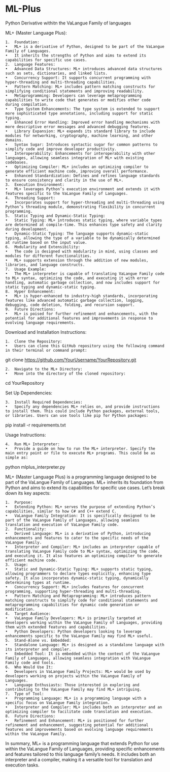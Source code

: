 # ML-Plus
Python Derivative withitn the VaLangue Family of languages


ML+ (Master Language Plus):

	1.	Foundation:
	•	ML+ is a derivative of Python, designed to be part of the VaLangue Family of Languages.
	•	It inherits the strengths of Python and aims to extend its capabilities for specific use cases.
	2.	Language Features:
	•	Advanced Data Structures: ML+ introduces advanced data structures such as sets, dictionaries, and linked lists.
	•	Concurrency Support: It supports concurrent programming with hyper-threading and multi-threading capabilities.
	•	Pattern Matching: ML+ includes pattern matching constructs for simplifying conditional statements and improving readability.
	•	Metaprogramming: Developers can leverage metaprogramming capabilities to write code that generates or modifies other code during compilation.
	•	Type System Enhancements: The type system is extended to support more sophisticated type annotations, including support for static typing.
	•	Enhanced Error Handling: Improved error handling mechanisms with more descriptive error messages and advanced debugging features.
	•	Library Expansion: ML+ expands its standard library to include modules for networking, cryptography, machine learning, and other domains.
	•	Syntax Sugar: Introduces syntactic sugar for common patterns to simplify code and improve developer productivity.
	•	Interoperability: Enhancements for interoperability with other languages, allowing seamless integration of ML+ with existing codebases.
	•	Optimizing Compiler: ML+ includes an optimizing compiler to generate efficient machine code, improving overall performance.
	•	Enhanced Standardization: Defines and refines language standards to ensure consistency and clarity in the use of ML+.
	3.	Execution Environment:
	•	ML+ leverages Python’s execution environment and extends it with features specific to the VaLangue Family of Languages.
	4.	Threading Support:
	•	Incorporates support for hyper-threading and multi-threading using Python’s threading module, demonstrating flexibility in concurrent programming.
	5.	Static Typing and Dynamic-Static Typing:
	•	Static Typing: ML+ introduces static typing, where variable types are determined at compile-time. This enhances type safety and clarity during development.
	•	Dynamic-Static Typing: The language supports dynamic-static typing, allowing the type of a variable to be dynamically determined at runtime based on the input value.
	6.	Modularity and Extensibility:
	•	The code is designed with modularity in mind, using classes and modules for different functionalities.
	•	ML+ supports extension through the addition of new modules, libraries, and language constructs.
	7.	Usage Example:
	•	The ML+ interpreter is capable of translating VaLangue Family code to ML+ syntax, optimizing the code, and executing it with error handling, automatic garbage collection, and now includes support for static typing and dynamic-static typing.
	8.	Hyper Enhancement:
	•	ML+ is hyper-enhanced to industry-high standards, incorporating features like advanced automatic garbage collection, logging, debugging, code deletion, folding, and recursion support.
	9.	Future Directions:
	•	ML+ is poised for further refinement and enhancements, with the potential for additional features and improvements in response to evolving language requirements.

Download and Installation Instructions:

	1.	Clone the Repository:
	•	Users can clone this GitHub repository using the following command in their terminal or command prompt:

git clone https://github.com/YourUsername/YourRepository.git


	2.	Navigate to the ML+ Directory:
	•	Move into the directory of the cloned repository:

cd YourRepository



Set Up Dependencies:

	3.	Install Required Dependencies:
	•	Specify any dependencies ML+ relies on, and provide instructions to install them. This could include Python packages, external tools, or libraries. Users can use tools like pip for Python packages:

pip install -r requirements.txt



Usage Instructions:

	4.	Run ML+ Interpreter:
	•	Provide a guide on how to run the ML+ interpreter. Specify the main entry point or file to execute ML+ programs. This could be as simple as:

python mlplus_interpreter.py




ML+ (Master Language Plus) is a programming language designed to be part of the VaLangue Family of Languages. ML+ inherits its foundation from Python and aims to extend its capabilities for specific use cases. Let’s break down its key aspects:

	1.	Purpose:
	•	Extending Python: ML+ serves the purpose of extending Python’s capabilities, similar to how C# and C++ extend C.
	•	VaLangue Family Integration: It is specifically designed to be part of the VaLangue Family of Languages, allowing seamless translation and execution of VaLangue Family code.
	2.	Functionality:
	•	Derived Language: ML+ is a derivative of Python, introducing enhancements and features to cater to the specific needs of the VaLangue Family.
	•	Interpreter and Compiler: ML+ includes an interpreter capable of translating VaLangue Family code to ML+ syntax, optimizing the code, and executing it. It also features an optimizing compiler to generate efficient machine code.
	3.	Usage:
	•	Static and Dynamic-Static Typing: ML+ supports static typing, allowing programmers to declare types explicitly, enhancing type safety. It also incorporates dynamic-static typing, dynamically determining types at runtime.
	•	Concurrency Support: ML+ includes features for concurrent programming, supporting hyper-threading and multi-threading.
	•	Pattern Matching and Metaprogramming: ML+ introduces pattern matching constructs to simplify code for conditional statements and metaprogramming capabilities for dynamic code generation or modification.
	4.	Target Audience:
	•	VaLangue Family Developers: ML+ is primarily targeted at developers working within the VaLangue Family of Languages, providing them with extended features and capabilities.
	•	Python Developers: Python developers looking to leverage enhancements specific to the VaLangue Family may find ML+ useful.
	5.	Stand-Alone vs. Embedded:
	•	Standalone Language: ML+ is designed as a standalone language with its interpreter and compiler.
	•	Embedded Tool: It is embedded within the context of the VaLangue Family of Languages, allowing seamless integration with VaLangue Family code and tools.
	6.	Who Would Use It:
	•	Developers in VaLangue Family Projects: ML+ would be used by developers working on projects within the VaLangue Family of Languages.
	•	Language Enthusiasts: Those interested in exploring and contributing to the VaLangue Family may find ML+ intriguing.
	7.	Type of Tool:
	•	Programming Language: ML+ is a programming language with a specific focus on VaLangue Family integration.
	•	Interpreter and Compiler: ML+ includes both an interpreter and an optimizing compiler to facilitate code translation and execution.
	8.	Future Directions:
	•	Refinement and Enhancement: ML+ is positioned for further refinement and enhancement, suggesting potential for additional features and improvements based on evolving language requirements within the VaLangue Family.

In summary, ML+ is a programming language that extends Python for use within the VaLangue Family of Languages, providing specific enhancements and features tailored to this language family’s needs. It includes both an interpreter and a compiler, making it a versatile tool for translation and execution tasks.
